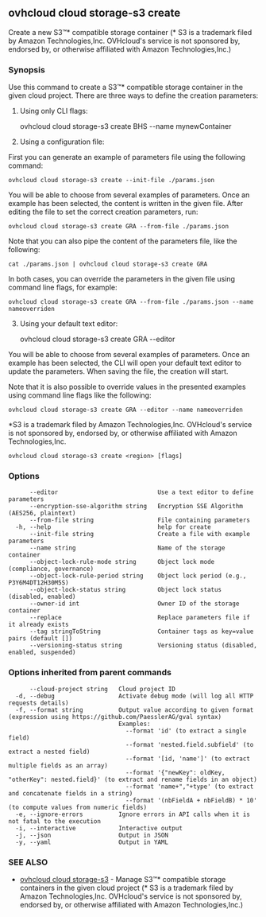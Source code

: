 ## ovhcloud cloud storage-s3 create

Create a new S3™* compatible storage container (* S3 is a trademark filed by Amazon Technologies,Inc. OVHcloud's service is not sponsored by, endorsed by, or otherwise affiliated with Amazon Technologies,Inc.)

### Synopsis

Use this command to create a S3™* compatible storage container in the given cloud project.
There are three ways to define the creation parameters:

1. Using only CLI flags:

	ovhcloud cloud storage-s3 create BHS --name mynewContainer

2. Using a configuration file:

  First you can generate an example of parameters file using the following command:

	ovhcloud cloud storage-s3 create --init-file ./params.json

  You will be able to choose from several examples of parameters. Once an example has been selected, the content is written in the given file.
  After editing the file to set the correct creation parameters, run:

	ovhcloud cloud storage-s3 create GRA --from-file ./params.json

  Note that you can also pipe the content of the parameters file, like the following:

	cat ./params.json | ovhcloud cloud storage-s3 create GRA

  In both cases, you can override the parameters in the given file using command line flags, for example:

	ovhcloud cloud storage-s3 create GRA --from-file ./params.json --name nameoverriden

3. Using your default text editor:

	ovhcloud cloud storage-s3 create GRA --editor

  You will be able to choose from several examples of parameters. Once an example has been selected, the CLI will open your
  default text editor to update the parameters. When saving the file, the creation will start.

  Note that it is also possible to override values in the presented examples using command line flags like the following:

	ovhcloud cloud storage-s3 create GRA --editor --name nameoverriden

*S3 is a trademark filed by Amazon Technologies,Inc. OVHcloud's service is not sponsored by, endorsed by, or otherwise affiliated with Amazon Technologies,Inc.


```
ovhcloud cloud storage-s3 create <region> [flags]
```

### Options

```
      --editor                            Use a text editor to define parameters
      --encryption-sse-algorithm string   Encryption SSE Algorithm (AES256, plaintext)
      --from-file string                  File containing parameters
  -h, --help                              help for create
      --init-file string                  Create a file with example parameters
      --name string                       Name of the storage container
      --object-lock-rule-mode string      Object lock mode (compliance, governance)
      --object-lock-rule-period string    Object lock period (e.g., P3Y6M4DT12H30M5S)
      --object-lock-status string         Object lock status (disabled, enabled)
      --owner-id int                      Owner ID of the storage container
      --replace                           Replace parameters file if it already exists
      --tag stringToString                Container tags as key=value pairs (default [])
      --versioning-status string          Versioning status (disabled, enabled, suspended)
```

### Options inherited from parent commands

```
      --cloud-project string   Cloud project ID
  -d, --debug                  Activate debug mode (will log all HTTP requests details)
  -f, --format string          Output value according to given format (expression using https://github.com/PaesslerAG/gval syntax)
                               Examples:
                                 --format 'id' (to extract a single field)
                                 --format 'nested.field.subfield' (to extract a nested field)
                                 --format '[id, 'name']' (to extract multiple fields as an array)
                                 --format '{"newKey": oldKey, "otherKey": nested.field}' (to extract and rename fields in an object)
                                 --format 'name+","+type' (to extract and concatenate fields in a string)
                                 --format '(nbFieldA + nbFieldB) * 10' (to compute values from numeric fields)
  -e, --ignore-errors          Ignore errors in API calls when it is not fatal to the execution
  -i, --interactive            Interactive output
  -j, --json                   Output in JSON
  -y, --yaml                   Output in YAML
```

### SEE ALSO

* [ovhcloud cloud storage-s3](ovhcloud_cloud_storage-s3.md)	 - Manage S3™* compatible storage containers in the given cloud project (* S3 is a trademark filed by Amazon Technologies,Inc. OVHcloud's service is not sponsored by, endorsed by, or otherwise affiliated with Amazon Technologies,Inc.)


